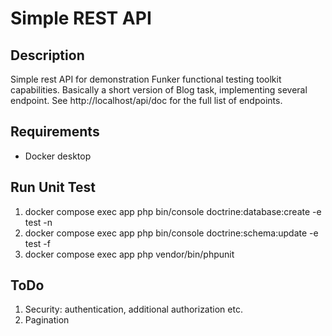 # Simple REST API

## Description

Simple rest API for demonstration Funker functional testing toolkit capabilities. Basically a short version of Blog
task, implementing several endpoint. See http://localhost/api/doc for the full list of endpoints.

## Requirements

* Docker desktop

## Run Unit Test

1. docker compose exec app php bin/console doctrine:database:create -e test -n
2. docker compose exec app php bin/console doctrine:schema:update -e test -f
3. docker compose exec app php vendor/bin/phpunit

## ToDo

1. Security: authentication, additional authorization etc.
2. Pagination